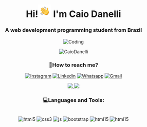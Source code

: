 <h1 align="center"> Hi!<img alt="Night Coding" src="https://raw.githubusercontent.com/nguyenanhung/nguyenanhung/master/assets/Hand%20Wave.gif" width='40'/> I'm Caio Danelli </h1> 
<h3 align="center"> A web development programming student from Brazil </h3>

<div align="center">
<img align="center" alt="Coding" width="400" height="400" src="https://media1.giphy.com/media/v1.Y2lkPTc5MGI3NjExZnJscDV2dGhtcnVpODNwZDV0d2NobjIyODU4NGEycXBkeGE0c3B3aiZlcD12MV9pbnRlcm5hbF9naWZfYnlfaWQmY3Q9cw/9P0RcI5rYFe7tQDlQ0/giphy.gif")>
</div>

<p align="center"> <img src="https://komarev.com/ghpvc/?username=CaioDanelli&label=Profile%20views&color=0e75b6&style=flat" alt="CaioDanelli" /> </p>
<h3 align="center"> 🔎How to reach me?</h3>

<div align="center">
    
[![Instagram](https://img.shields.io/badge/Instagram-E4405F?style=for-the-badge&logo=instagram&logoColor=white
)](https://www.instagram.com/cainhoow/)
[![Linkedin](https://img.shields.io/badge/LinkedIn-0077B5?style=for-the-badge&logo=linkedin&logoColor=white
)](https://www.linkedin.com/in/caio-danelli-4039b1252/)
[![Whatsapp](https://img.shields.io/badge/WhatsApp-25D366?style=for-the-badge&logo=whatsapp&logoColor=white
)](https://api.whatsapp.com/send?phone=5516997660115)
[![Gmail](https://img.shields.io/badge/Gmail-D14836?style=for-the-badge&logo=gmail&logoColor=white
)](mailto:caioc2001@gmail.com?subject=&body=)
    
<div align="center">
  <a href="https://github.com/CaioDanelli">
    <img height="150em" src="https://github-readme-stats.vercel.app/api?username=CaioDanelli&count_private=true&include_all_commits=true&show_icons=true&theme=tokyonight&hide_border=false&show_owner=true"/>
    <img height="150em" src="https://github-readme-stats.vercel.app/api/top-langs/?username=CaioDanelli&theme=tokyonight&hide_border=false&&layout=compact"/>
  </a>
</div>

</div>

<h3 align="center"> 💻Languages and Tools: </h3>
<div align="center" style="diplay: inline_block"><br/> 
    <img align="center" alt="html5" src="https://img.shields.io/badge/HTML5-E34F26?style=for-the-badge&logo=html5&logoColor=white"/>
    <img align="center" alt="css3" src="https://img.shields.io/badge/CSS3-1572B6?style=for-the-badge&logo=css3&logoColor=white"/>
    <img align="center" alt="js" src="https://img.shields.io/badge/JavaScript-F7DF1E?style=for-the-badge&logo=javascript&logoColor=black"/>
    <img align="center" alt="bootstrap" src="https://img.shields.io/badge/bootstrap-%238511FA.svg?style=for-the-badge&logo=bootstrap&logoColor=white"/>  
    <img align="center" alt="html15" src="https://img.shields.io/badge/Adobe%20Photoshop-31A8FF?style=for-the-badge&logo=Adobe%20Photoshop&logoColor=black"/>
    <img align="center" alt="html15" src="https://img.shields.io/badge/Wordpress-21759B?style=for-the-badge&logo=wordpress&logoColor=white"/>
</div> 
  
